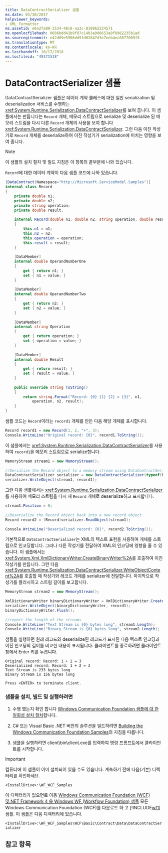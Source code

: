 ```yaml
---
title: DataContractSerializer 샘플
ms.date: 03/30/2017
helpviewer_keywords:
- XML Formatter
ms.assetid: e0a2fe89-3534-48c8-aa3c-819862224571
ms.openlocfilehash: 0086bdd41b9f87c14b3a9d0653a8f8982235b1ad
ms.sourcegitcommit: e42d09e5966dd9fd02847d3e7eeb4ec0877069f8
ms.translationtype: MT
ms.contentlocale: ko-KR
ms.lasthandoff: 10/17/2018
ms.locfileid: "49371518"
---
```

# <a name="datacontractserializer-sample"></a>DataContractSerializer 샘플
DataContractSerializer 샘플은 데이터 계약 클래스에 대한 일반 serialization 및 deserialization 서비스를 수행하는 <xref:System.Runtime.Serialization.DataContractSerializer>를 보여 줍니다. 이 샘플에서는 만듭니다는 `Record` 개체, 메모리 스트림으로 serialize 및 deserialize 된 메모리 스트림을 다시 다른 `Record` 개체의 사용을 보여 합니다 <xref:System.Runtime.Serialization.DataContractSerializer>. 그런 다음 이진 작성기로 `Record` 개체를 deserialize하여 이진 작성기가 serialization에 미치는 영향을 보여 줍니다.  
  
> [!NOTE]
>  이 샘플의 설치 절차 및 빌드 지침은 이 항목의 끝부분에 나와 있습니다.  
  
 `Record`에 대한 데이터 계약이 다음 샘플 코드에 나와 있습니다.  
  
```csharp  
[DataContract(Namespace="http://Microsoft.ServiceModel.Samples")]  
internal class Record  
{  
    private double n1;  
    private double n2;  
    private string operation;  
    private double result;  
  
    internal Record(double n1, double n2, string operation, double result)  
    {  
        this.n1 = n1;  
        this.n2 = n2;  
        this.operation = operation;  
        this.result = result;  
    }  
  
    [DataMember]  
    internal double OperandNumberOne  
    {  
        get { return n1; }  
        set { n1 = value; }  
    }  
  
    [DataMember]  
    internal double OperandNumberTwo  
    {  
        get { return n2; }  
        set { n2 = value; }  
    }  
  
    [DataMember]  
    internal string Operation  
    {  
        get { return operation; }  
        set { operation = value; }  
    }  
  
    [DataMember]  
    internal double Result  
    {  
        get { return result; }  
        set { result = value; }  
    }  
  
    public override string ToString()  
    {  
        return string.Format("Record: {0} {1} {2} = {3}", n1,  
            operation, n2, result);  
    }  
}  
```  
  
 샘플 코드는 `Record`이라는 `record1` 개체를 만든 다음 해당 개체를 표시합니다.  
  
```csharp
Record record1 = new Record(1, 2, "+", 3);  
Console.WriteLine("Original record: {0}", record1.ToString());  
```  
  
 이 샘플에서는 <xref:System.Runtime.Serialization.DataContractSerializer>를 사용하여 `record1`을 메모리 스트림으로 serialize합니다.  
  
```csharp  
MemoryStream stream1 = new MemoryStream();  
  
//Serialize the Record object to a memory stream using DataContractSerializer.  
DataContractSerializer serializer = new DataContractSerializer(typeof(Record));  
serializer.WriteObject(stream1, record1);  
```  
  
 그런 다음 샘플에서는 <xref:System.Runtime.Serialization.DataContractSerializer>를 사용하여 메모리 스트림을 다시 새 `Record` 개체로 deserialize하고 표시합니다.  
  
```csharp  
stream1.Position = 0;  
  
//Deserialize the Record object back into a new record object.  
Record record2 = (Record)serializer.ReadObject(stream1);  
  
Console.WriteLine("Deserialized record: {0}", record2.ToString());  
```  
  
 기본적으로 `DataContractSerializer`는 XML의 텍스트 표현을 사용하여 개체를 스트림으로 인코딩합니다. 그러나 다른 작성기를 전달하여 XML의 인코딩에 영향을 줄 수 있습니다. 이 샘플에서는 <xref:System.Xml.XmlDictionaryWriter.CreateBinaryWriter%2A>를 호출하여 이진 작성기를 만듭니다. 그런 다음 <xref:System.Runtime.Serialization.DataContractSerializer.WriteObjectContent%2A>를 호출할 때 작성기와 레코드 개체를 serializer에 전달합니다. 마지막으로 작성기를 플러시하고 스트림 길이를 보고합니다.  
  
```csharp  
MemoryStream stream2 = new MemoryStream();  
  
XmlDictionaryWriter binaryDictionaryWriter = XmlDictionaryWriter.CreateBinaryWriter(stream2);  
serializer.WriteObject(binaryDictionaryWriter, record1);  
binaryDictionaryWriter.Flush();  
  
//report the length of the streams  
Console.WriteLine("Text Stream is {0} bytes long", stream1.Length);  
Console.WriteLine("Binary Stream is {0} bytes long", stream2.Length);  
```  
  
 샘플을 실행하면 원래 레코드와 deserialize된 레코드가 표시된 다음 텍스트 인코딩과 이진 인코딩의 길이를 비교한 내용이 표시됩니다. 클라이언트를 종료하려면 클라이언트 창에서 Enter 키를 누릅니다.  
  
```console  
Original record: Record: 1 + 2 = 3  
Deserialized record: Record: 1 + 2 = 3  
Text Stream is 233 bytes long  
Binary Stream is 156 bytes long  
  
Press <ENTER> to terminate client.  
```  
  
### <a name="to-set-up-build-and-run-the-sample"></a>샘플을 설치, 빌드 및 실행하려면  
  
1.  수행 했는지 확인 합니다 [Windows Communication Foundation 샘플에 대 한 일회성 설치 절차](../../../../docs/framework/wcf/samples/one-time-setup-procedure-for-the-wcf-samples.md)합니다.  
  
2.  C# 또는 Visual Basic .NET 버전의 솔루션을 빌드하려면 [Building the Windows Communication Foundation Samples](../../../../docs/framework/wcf/samples/building-the-samples.md)의 지침을 따릅니다.  
  
3.  샘플을 실행하려면 client\bin\client.exe를 입력하여 명령 프롬프트에서 클라이언트를 시작합니다.  
  
> [!IMPORTANT]
>  컴퓨터에 이 샘플이 이미 설치되어 있을 수도 있습니다. 계속하기 전에 다음(기본) 디렉터리를 확인하세요.  
>   
>  `<InstallDrive>:\WF_WCF_Samples`  
>   
>  이 디렉터리가 없으면로 이동 [Windows Communication Foundation (WCF) 및.NET Framework 4 용 Windows WF (Workflow Foundation) 샘플](https://go.microsoft.com/fwlink/?LinkId=150780) 모든 Windows Communication Foundation (WCF)를 다운로드 하 고 [!INCLUDE[wf1](../../../../includes/wf1-md.md)] 샘플. 이 샘플은 다음 디렉터리에 있습니다.  
>   
>  `<InstallDrive>:\WF_WCF_Samples\WCF\Basic\Contract\Data\DataContractSerializer`  
  
## <a name="see-also"></a>참고 항목
